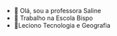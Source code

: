 - 👋 Olá, sou a professora Saline
- 👀 Trabalho na Escola Bispo
- 🌱Leciono Tecnologia e Geografia

<!---
Salinegeo/Salinegeo is a ✨ special ✨ repository because its `README.md` (this file) appears on your GitHub profile.
You can click the Preview link to take a look at your changes.
--->
